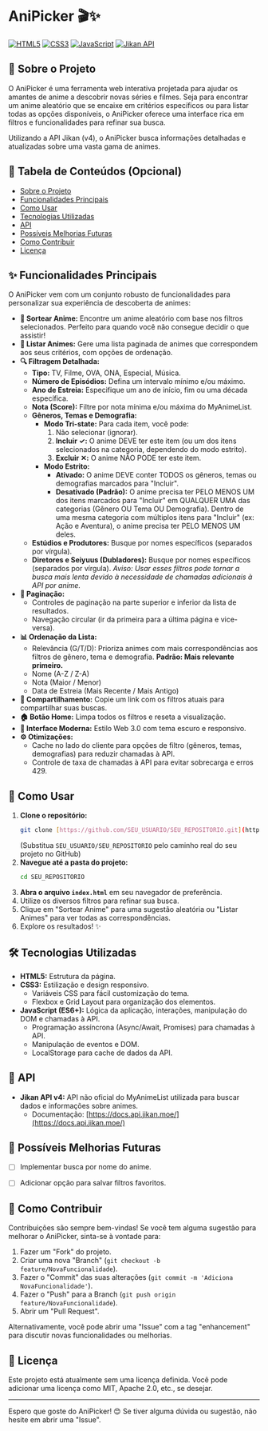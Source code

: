 # AniPicker 🎬✨

[![HTML5](https://img.shields.io/badge/HTML5-E34F26?style=for-the-badge&logo=html5&logoColor=white)](https://developer.mozilla.org/pt-BR/docs/Web/Guide/HTML/HTML5)
[![CSS3](https://img.shields.io/badge/CSS3-1572B6?style=for-the-badge&logo=css3&logoColor=white)](https://developer.mozilla.org/pt-BR/docs/Web/CSS)
[![JavaScript](https://img.shields.io/badge/JavaScript-F7DF1E?style=for-the-badge&logo=javascript&logoColor=black)](https://developer.mozilla.org/pt-BR/docs/Web/JavaScript)
[![Jikan API](https://img.shields.io/badge/API-Jikan_v4-2DB0D9?style=for-the-badge)](https://docs.api.jikan.moe/)

<!-- 
SUGESTÃO: Adicione aqui um screenshot ou GIF do AniPicker em ação!
Exemplo:
![AniPicker em Ação](link_para_seu_gif_ou_screenshot.png) 
-->

## 🌟 Sobre o Projeto

O AniPicker é uma ferramenta web interativa projetada para ajudar os amantes de anime a descobrir novas séries e filmes. Seja para encontrar um anime aleatório que se encaixe em critérios específicos ou para listar todas as opções disponíveis, o AniPicker oferece uma interface rica em filtros e funcionalidades para refinar sua busca.

Utilizando a API Jikan (v4), o AniPicker busca informações detalhadas e atualizadas sobre uma vasta gama de animes.

## 📑 Tabela de Conteúdos (Opcional)
* [Sobre o Projeto](#-sobre-o-projeto)
* [Funcionalidades Principais](#-funcionalidades-principais)
* [Como Usar](#-como-usar)
* [Tecnologias Utilizadas](#️-tecnologias-utilizadas)
* [API](#-api)
* [Possíveis Melhorias Futuras](#-possíveis-melhorias-futuras)
* [Como Contribuir](#🤝-como-contribuir)
* [Licença](#📄-licença)

## ✨ Funcionalidades Principais

O AniPicker vem com um conjunto robusto de funcionalidades para personalizar sua experiência de descoberta de animes:

* **🎲 Sortear Anime:** Encontre um anime aleatório com base nos filtros selecionados. Perfeito para quando você não consegue decidir o que assistir!
* **📜 Listar Animes:** Gere uma lista paginada de animes que correspondem aos seus critérios, com opções de ordenação.
* **🔍 Filtragem Detalhada:**
    * **Tipo:** TV, Filme, OVA, ONA, Especial, Música.
    * **Número de Episódios:** Defina um intervalo mínimo e/ou máximo.
    * **Ano de Estreia:** Especifique um ano de início, fim ou uma década específica.
    * **Nota (Score):** Filtre por nota mínima e/ou máxima do MyAnimeList.
    * **Gêneros, Temas e Demografia:**
        * **Modo Tri-state:** Para cada item, você pode:
            1.  Não selecionar (ignorar).
            2.  **Incluir ✓:** O anime DEVE ter este item (ou um dos itens selecionados na categoria, dependendo do modo estrito).
            3.  **Excluir ✕:** O anime NÃO PODE ter este item.
        * **Modo Estrito:**
            * **Ativado:** O anime DEVE conter TODOS os gêneros, temas ou demografias marcados para "Incluir".
            * **Desativado (Padrão):** O anime precisa ter PELO MENOS UM dos itens marcados para "Incluir" em QUALQUER UMA das categorias (Gênero OU Tema OU Demografia). Dentro de uma mesma categoria com múltiplos itens para "Incluir" (ex: Ação e Aventura), o anime precisa ter PELO MENOS UM deles.
    * **Estúdios e Produtores:** Busque por nomes específicos (separados por vírgula).
    * **Diretores e Seiyuus (Dubladores):** Busque por nomes específicos (separados por vírgula). *Aviso: Usar esses filtros pode tornar a busca mais lenta devido à necessidade de chamadas adicionais à API por anime.*
* **📑 Paginação:**
    * Controles de paginação na parte superior e inferior da lista de resultados.
    * Navegação circular (ir da primeira para a última página e vice-versa).
* **📊 Ordenação da Lista:**
    * Relevância (G/T/D): Prioriza animes com mais correspondências aos filtros de gênero, tema e demografia. **Padrão: Mais relevante primeiro.**
    * Nome (A-Z / Z-A)
    * Nota (Maior / Menor)
    * Data de Estreia (Mais Recente / Mais Antigo)
* **🔗 Compartilhamento:** Copie um link com os filtros atuais para compartilhar suas buscas.
* **🏠 Botão Home:** Limpa todos os filtros e reseta a visualização.
* **🎨 Interface Moderna:** Estilo Web 3.0 com tema escuro e responsivo.
* **⚙️ Otimizações:**
    * Cache no lado do cliente para opções de filtro (gêneros, temas, demografias) para reduzir chamadas à API.
    * Controle de taxa de chamadas à API para evitar sobrecarga e erros 429.

## 🚀 Como Usar

1.  **Clone o repositório:**
    ```bash
    git clone [https://github.com/SEU_USUARIO/SEU_REPOSITORIO.git](https://github.com/SEU_USUARIO/SEU_REPOSITORIO.git)
    ```
    (Substitua `SEU_USUARIO/SEU_REPOSITORIO` pelo caminho real do seu projeto no GitHub)
2.  **Navegue até a pasta do projeto:**
    ```bash
    cd SEU_REPOSITORIO
    ```
3.  **Abra o arquivo `index.html`** em seu navegador de preferência.
4.  Utilize os diversos filtros para refinar sua busca.
5.  Clique em "Sortear Anime" para uma sugestão aleatória ou "Listar Animes" para ver todas as correspondências.
6.  Explore os resultados! ✨

## 🛠️ Tecnologias Utilizadas

* **HTML5:** Estrutura da página.
* **CSS3:** Estilização e design responsivo.
    * Variáveis CSS para fácil customização do tema.
    * Flexbox e Grid Layout para organização dos elementos.
* **JavaScript (ES6+):** Lógica da aplicação, interações, manipulação do DOM e chamadas à API.
    * Programação assíncrona (Async/Await, Promises) para chamadas à API.
    * Manipulação de eventos e DOM.
    * LocalStorage para cache de dados da API.

## 🔗 API

* **Jikan API v4:** API não oficial do MyAnimeList utilizada para buscar dados e informações sobre animes.
    * Documentação: [https://docs.api.jikan.moe/](https://docs.api.jikan.moe/)

## 🔮 Possíveis Melhorias Futuras

* [ ] Implementar busca por nome do anime.
* [ ] Adicionar opção para salvar filtros favoritos.


## 🤝 Como Contribuir

Contribuições são sempre bem-vindas! Se você tem alguma sugestão para melhorar o AniPicker, sinta-se à vontade para:

1.  Fazer um "Fork" do projeto.
2.  Criar uma nova "Branch" (`git checkout -b feature/NovaFuncionalidade`).
3.  Fazer o "Commit" das suas alterações (`git commit -m 'Adiciona NovaFuncionalidade'`).
4.  Fazer o "Push" para a Branch (`git push origin feature/NovaFuncionalidade`).
5.  Abrir um "Pull Request".

Alternativamente, você pode abrir uma "Issue" com a tag "enhancement" para discutir novas funcionalidades ou melhorias.

## 📄 Licença

Este projeto está atualmente sem uma licença definida. Você pode adicionar uma licença como MIT, Apache 2.0, etc., se desejar.

---

Espero que goste do AniPicker! 😊 Se tiver alguma dúvida ou sugestão, não hesite em abrir uma "Issue".
